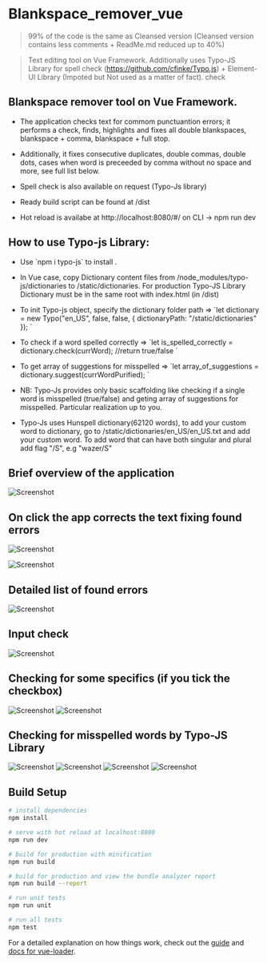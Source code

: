# Blankspace_remover_vue

> 99% of the code is the same as Cleansed version (Cleansed version contains less comments + ReadMe.md reduced up to 40%)

> Text editing tool on Vue Framework. Additionally uses Typo-JS Library for spell check (https://github.com/cfinke/Typo.js) + Element-UI Library (Impoted but Not used as a matter of fact).
> check


## Blankspace remover tool on Vue Framework.

- <p> The application checks text for commom punctuantion errors; it performs a check, finds, highlights and fixes all double blankspaces, blankspace + comma, blankspace + full stop. </p>
- <p> Additionally, it fixes consecutive duplicates, double commas, double dots, cases when word is preceeded by comma without no space and more, see full list below.</p>
- <p> Spell check is also available on request (Typo-Js library)</p>
- <p> Ready build script can be found at /dist </p>
- <p> Hot reload is availabe at http://localhost:8080/#/  on CLI -> npm run dev </p>


##  How to use Typo-js Library: 
- <p> Use `npm i typo-js` to install .</p>
- <p> In Vue case, copy Dictionary content files from /node_modules/typo-js/dictionaries to /static/dictionaries. For production Typo-JS Library Dictionary must be in the same root with index.html (in /dist) </p>
- <p> To init Typo-js object, specify the dictionary  folder path =>  `let dictionary = new Typo("en_US", false, false, { dictionaryPath: "/static/dictionaries" }); ` </p>
- <p> To check if a word spelled correctly       =>  `let is_spelled_correctly = dictionary.check(currWord);  //return true/false ` </p>
- <p> To get array of suggestions for misspelled => `let array_of_suggestions = dictionary.suggest(currWordPurified); `
- <p> NB: Typo-Js provides only basic scaffolding like checking if a single word is misspelled (true/false) and geting array of suggestions for misspelled. Particular realization up to you. </p>
- <p> Typo-Js uses Hunspell dictionary(62120 words), to add your custom word to dictionary, go to  /static/dictionaries/en_US/en_US.txt and add your custom word. To add word that can have both singular and plural add flag "/S", e.g  "wazer/S"  </p>


## Brief overview of the application

![Screenshot](screenshots/1.png)

## On click the app corrects the text fixing found errors

![Screenshot](screenshots/2.png)

![Screenshot](screenshots/3.png)

## Detailed list of found errors

![Screenshot](screenshots/4.png)

## Input check

![Screenshot](screenshots/5.png)

## Checking for some specifics (if you tick the checkbox)

![Screenshot](screenshots/6.png)
![Screenshot](screenshots/7.png)

## Checking for misspelled words by Typo-JS Library
![Screenshot](screenshots/8.png)
![Screenshot](screenshots/9.png)
![Screenshot](screenshots/10.png)
![Screenshot](screenshots/11.png)

## Build Setup

``` bash
# install dependencies
npm install

# serve with hot reload at localhost:8080
npm run dev

# build for production with minification
npm run build

# build for production and view the bundle analyzer report
npm run build --report

# run unit tests
npm run unit

# run all tests
npm test
```

For a detailed explanation on how things work, check out the [guide](http://vuejs-templates.github.io/webpack/) and [docs for vue-loader](http://vuejs.github.io/vue-loader).
